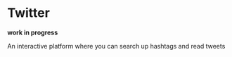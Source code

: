 # Twitter
**work in progress**

An interactive platform where you can search up hashtags and read tweets
